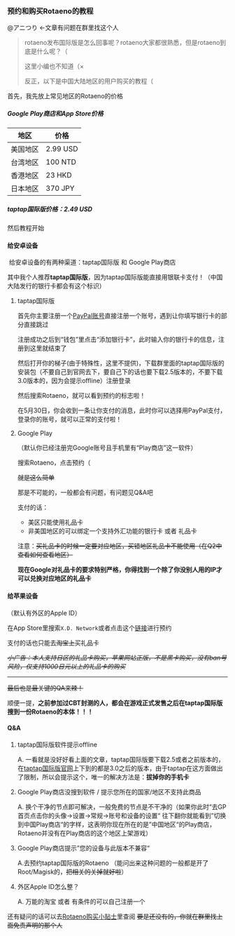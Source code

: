 ### 预约和购买Rotaeno的教程

@アニつり ←文章有问题在群里找这个人

> rotaeno发布国际版是怎么回事呢？rotaeno大家都很熟悉，但是rotaeno到底是什么呢？（
>
> 这里小编也不知道（×
>
> 反正，以下是中国大陆地区的用户购买的教程（

首先，我先放上常见地区的Rotaeno的价格

#####    Google Play商店和App Store价格

| 地区     | 价格     |
| -------- | -------- |
| 美国地区 | 2.99 USD |
| 台湾地区 | 100 NTD  |
| 香港地区 | 23 HKD   |
| 日本地区 | 370 JPY  |

 #####    taptap国际版价格：**2.49 USD**

然后教程开始

#### 给安卓设备

​    给安卓设备的有两种渠道：taptap国际版 和 Google Play商店

​    其中我个人推荐**taptap国际版**，因为taptap国际版能直接用银联卡支付！（中国大陆发行的银行卡都会有这个标识）

1. taptap国际版

   首先你主要注册一个[PayPal账号](https://paypal.com)直接注册一个账号，遇到让你填写银行卡的部分直接跳过

   注册成功之后到“钱包”里点击“添加银行卡”，此时输入你的银行卡的信息，注册到这里就结束了

   然后打开你的梯子(由于特殊性，这里不提供)，下载群里面的taptap国际版的安装包（不要自己到官网去下，要自己下的话也要下载2.5版本的，不要下载3.0版本的，因为会提示offline）注册登录

   然后搜索Rotaeno，就可以看到预约的标志啦！

   在5月30日，你会收到一条让你支付的消息，此时你可以选择用PayPal支付，登录你的账号，就可以正常的支付啦！

2. Google Play

   （默认你已经注册完Google账号且手机里有“Play商店”这一软件）

   搜索Rotaeno，点击预约（

   ~~就是这么简单~~

   那是不可能的，一般都会有问题，有问题见Q&A吧

   支付的话：

   - 美区只能使用礼品卡 
   - 非美国地区的可以绑定一个支持外汇功能的银行卡 或者 礼品卡

   注意：~~买礼品卡的时候一定要对应地区，买错地区礼品卡不能使用（在Q2中查看如何查看地区）~~

   **现在Google对礼品卡的要求特别严格，你得找到一个除了你没别人用的IP才可以兑换对应地区的礼品卡**

#### 给苹果设备

（默认有外区的Apple ID）

在App Store里搜索`X.D. Network`或者点击这个[链接](https://apps.apple.com/app/1614771445)进行预约

支付的话也只能去~~淘宝上~~买礼品卡 

*~~小广告：本人支持日区的礼品卡购买，苹果网站正版，不是黑卡购买，没有ban号风险，仅支持1000日元以上的礼品卡的购买~~*



---

~~最后也是最关键的QA来辣！~~

顺便一提，**之前参加过CBT封测的人，都会在游戏正式发售之后在taptap国际版搜到一份Rotaeno的本体！！！**

#### Q&A

1. taptap国际版软件提示offline

   A. 一看就是没好好看上面的文章，taptap国际版要下载2.5或者之前版本的，在[taptap国际版官网](https://taptap.io)上下到的都是3.0之后的版本，由于taptap在这方面做出了限制，所以会提示这个，唯一的解决方法是：**拔掉你的手机卡**

2. Google Play商店没搜到软件 / 提示您所在的国家/地区不支持此商品

   A. 换个干净的节点即可解决，一般免费的节点是不干净的（如果你此时“去GP首页点击你的头像→设置→常规→账号和设备的设置“ 往下翻你就能看到”切换到中国Play商店“的字样，这表明你现在所在的是”中国地区“的Play商店，Rotaeno并没有在Play商店的这个地区上架游戏）

3. Google Play商店提示”您的设备与此版本不兼容“

   A.去预约taptap国际版的Rotaeno
   （能问出来这种问题的一般都是开了Root/Magisk的，~~把相关的关掉就好啦~~）

4. 外区Apple ID怎么整？

   A. 万能的淘宝 或者 有条件的可以自己注册一个


还有疑问的话可以去[Rotaeno购买小贴士](https://github.com/Gj12138/Rotaeno-buy-for-CNperson/blob/main/Rotaeno%E8%B4%AD%E4%B9%B0%E5%B0%8F%E8%B4%B4%E5%A3%AB.md)里查阅
~~要是还没有的，你就在群里找上面免责声明的那个人~~
